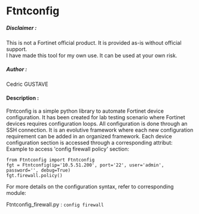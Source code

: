 # Ftntconfig

##### Disclaimer :
This is not a Fortinet official product. It is provided as-is without official support.  
I have made this tool for my own use. It can be used at your own risk.  

##### Author :
Cedric GUSTAVE

#### Description :
Ftntconfig is a simple python library to automate Fortinet device configuration. 
It has been created for lab testing scenario where Fortinet devices requires configuration loops.
All configuration is done through an SSH connection.
It is an evolutive framework where each new configuration requirement can be added in an organized framework. 
Each device configuration section is accessed through a corresponding attribut:
Example to access 'config firewall policy' section:
~~~
from Ftntconfig import Ftntconfig
fgt = Ftntconfig(ip='10.5.51.200', port='22', user='admin', password='', debug=True)
fgt.firewall.policy()
~~~

For more details on the configuration syntax, refer to corresponding module:

Ftntconfig_firewall.py : `config firewall`


